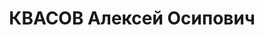---
title: КВАСОВ Алексей Осипович
description: "Род. в 1914, Свердловская обл., д. Карабаш, русский, обр.: среднее,\
  \ б/п. Проживал: Томск. ТЭМИИТ, студент \n  Арестован 26.04.1937. Обв.: японо-эсер.\
  \ шп-див.терр. орг-я. Приговор: 31.10.1937 – ВМН. Расстрелян 31.01.1937. \n  Реабилитирован\
  \ 08.1993"
---